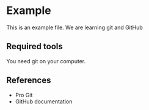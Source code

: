 # Example

This is an example file. We are learning git and GitHub

## Required tools

You need git on your computer.

## References

* Pro Git
* GitHub documentation

